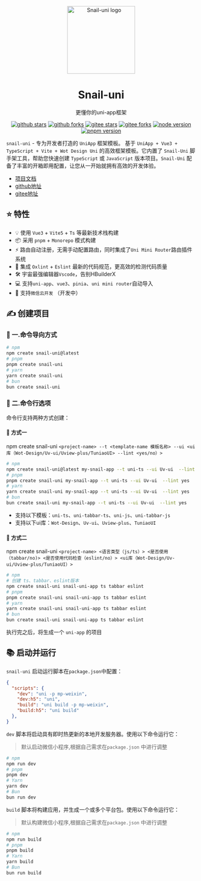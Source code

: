 <p align="center">
  <a href="https://hu-snail.github.io/snail-uni" target="_blank" rel="noopener noreferrer">
    <img width="180" src="https://hu-snail.github.io/snail-uni/logo.png" alt="Snail-uni logo">
  </a>
<h1 align="center">Snail-uni</h1>
<p align="center">
  更懂你的uni-app框架
</p>
<p align="center">
  <a href="https://github.com/hu-snail/snail-uni"><img src="https://img.shields.io/github/stars/hu-snail/snail-uni?style=flat&logo=github" alt="github stars"></a>
  <a href="https://github.com/hu-snail/snail-uni"><img src="https://img.shields.io/github/forks/hu-snail/snail-uni?style=flat&logo=github" alt="github forks"></a>
    <a href="https://gitee.com/hu-snail/snail-uni"><img src="https://gitee.com/hu-snail/snail-uni/badge/star.svg?theme=dark" alt="gitee stars"></a>
     <a href="https://gitee.com/hu-snail/snail-uni"><img src="https://gitee.com/hu-snail/snail-uni/badge/fork.svg?theme=dark" alt="gitee forks"></a>
      <a href="https://hu-snail.github.io/snail-uni"><img src="https://img.shields.io/badge/node-%3E%3D18-green" alt="node version"></a>
       <a href="https://hu-snail.github.io/snail-uni"><img src="https://img.shields.io/badge/pnpm-%3E%3D7.30-red" alt="pnpm version"></a>
</p>

`snail-uni` - 专为开发者打造的 `UniApp` 框架模板。 基于 `UniApp + Vue3 + TypeScript + Vite + Wot Design Uni` 的高效框架模板。它内置了 `Snail-Uni` 脚手架工具，帮助您快速创建 `TypeScript` 或 `JavaScript` 版本项目。`Snail-Uni` 配备了丰富的开箱即用配置，让您从一开始就拥有高效的开发体验。

- [项目文档](https://hu-snail.github.io/snail-uni/)
- [github地址](https://github.com/hu-snail/snail-uni)
- [gitee地址](https://gitee.com/hu-snail/snail-uni)

## ⭐️ 特性

- 💡 使用 `Vue3` + `Vite5` + `Ts` 等最新技术栈构建
- 📦  采用 `pnpm` + `Monorepo` 模式构建
- ⚡️ 路由自动注册，无需手动配置路由，同时集成了`Uni Mini Router`路由插件系统
- 🌱 集成 `Oxlint` + `Eslint` 最新的代码规范，更高效的检测代码质量
- 🛠️ 宇宙最强编辑器`Vscode`，告别HBuilderX
- 💻 支持`uni-app`、`vue3`、`pinia`、`uni mini router`自动导入
- 🍒 支持`微信云开发` （开发中）

## ✍️ 创建项目

### 🌱 一.命令导向方式

```sh
# npm
npm create snail-uni@latest
# pnpm
pnpm create snail-uni 
# yarn
yarn create snail-uni
# bun
bun create snail-uni

```

### 🌿 二.命令行选项

命令行支持两种方式创建：

#### 🌾 方式一

npm create snail-uni `<project-name> --t <template-name 模板名称> --ui <ui库（Wot-Design/Uv-ui/Uview-plus/TuniaoUI> --lint <yes/no）>`

```sh
# npm
npm create snail-uni@latest my-snail-app --t uni-ts --ui Uv-ui  --lint yes
# pnpm
pnpm create snail-uni my-snail-app --t uni-ts --ui Uv-ui  --lint yes
# yarn
yarn create snail-uni my-snail-app --t uni-ts --ui Uv-ui  --lint yes
# bun
bun create snail-uni my-snail-app --t uni-ts --ui Uv-ui  --lint yes
```

- 支持以下模板：`uni-ts`、`uni-tabbar-ts`、`uni-js`、`uni-tabbar-js`
- 支持以下ui库：`Wot-Design`、`Uv-ui`、`Uview-plus`、`TuniaoUI`

#### 🌲 方式二

npm create snail-uni `<project-name> <语言类型（js/ts）> <是否使用（tabbar/no)> <是否使用代码检查（eslint/no）> <ui库（Wot-Design/Uv-ui/Uview-plus/TuniaoUI）>`

```sh
# npm
# 创建 ts、tabbar、eslint版本 
npm create snail-uni snail-uni-app ts tabbar eslint
# pnpm
pnpm create snail-uni snail-uni-app ts tabbar eslint
# yarn
yarn create snail-uni snail-uni-app ts tabbar eslint
# bun
bun create snail-uni snail-uni-app ts tabbar eslint
```

执行完之后，将生成一个 `uni-app` 的项目

## 📚 启动并运行

`snail-uni` 启动运行脚本在`package.json`中配置：

```json
{
  "scripts": {
    "dev": "uni -p mp-weixin",
    "dev:h5": "uni",
    "build": "uni build -p mp-weixin",
    "build:h5": "uni build"
  },
}
```

`dev` 脚本将启动具有即时热更新的本地开发服务器。使用以下命令运行它：
> 默认启动微信小程序,根据自己需求在`package.json` 中进行调整
>
```bash
# npm
npm run dev
# pnpm
pnpm dev
# Yarn
yarn dev
# Bun
bun run dev
```

`build` 脚本将构建应用，并生成一个或多个平台包。使用以下命令运行它：
> 默认构建微信小程序,根据自己需求在`package.json` 中进行调整

```bash
# npm
npm run build
# pnpm
pnpm build
# Yarn
yarn build
# Bun
bun run build
```
